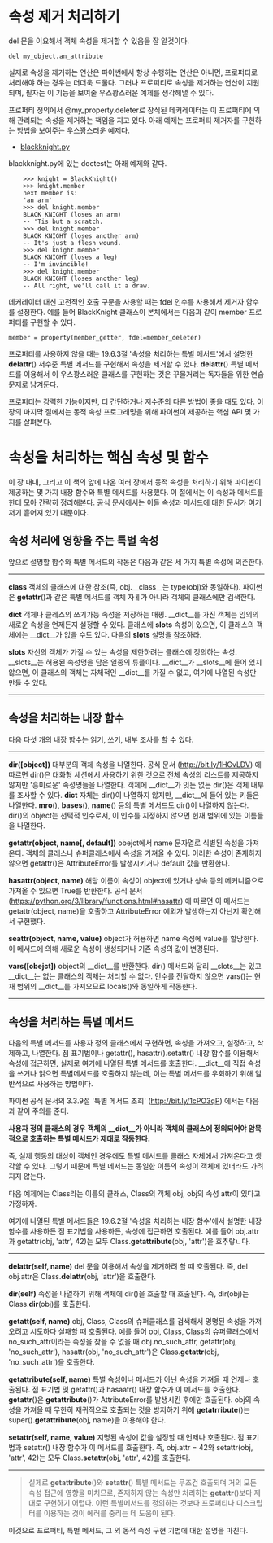 <!-- 
- [](https://github.com/hyeonDD/fluent_python/blob/master/Part19/ex19-5~6/UML_class_diagram.png)
 -->
# 속성 제거 처리하기

del 문을 이요해서 객체 속성을 제거할 수 있음을 잘 알것이다.
```
del my_object.an_attribute
```

실제로 속성을 제거하는 연산은 파이썬에서 항상 수행하는 연산은 아니면, 프로퍼티로 처리해야 하는 경우는 더더욱 드물다. 그러나 프로퍼티로 속성을 제거하는 연산이 지원되며, 필자는 이 기능을 보여줄 우스꽝스러운 예제를 생각해낼 수 있다.

프로퍼티 정의에서 @my_property.deleter로 장식된 데커레이터는 이 프로퍼티에 의해 관리되는 속성을 제거하는 책임을 지고 있다. 아래 예제는 프로퍼티 제거자를 구현하는 방법을 보여주는 우스꽝스러운 예제다.

- [blackknight.py](https://github.com/hyeonDD/fluent_python/blob/master/Part19/ex19-5~6/blackknight.py)

blackknight.py에 있는 doctest는 아래 예제와 같다.
```
    >>> knight = BlackKnight()
    >>> knight.member
    next member is:
    'an arm'
    >>> del knight.member
    BLACK KNIGHT (loses an arm)
    -- 'Tis but a scratch.
    >>> del knight.member
    BLACK KNIGHT (loses another arm)
    -- It's just a flesh wound.
    >>> del knight.member
    BLACK KNIGHT (loses a leg)
    -- I'm invincible!
    >>> del knight.member
    BLACK KNIGHT (loses another leg)
    -- All right, we'll call it a draw.
```
데커레이터 대신 고전적인 호출 구문을 사용할 때는 fdel 인수를 사용해서 제거자 함수를 설정한다. 예를 들어 BlackKnight 클래스이 본체에서는 다음과 같이 member 프로퍼티를 구현할 수 있다.
```
member = property(member_getter, fdel=member_deleter)
```
프로퍼티를 사용하지 않을 때는 19.6.3절 '속성을 처리하는 특별 메서드'에서 설명한 __delattr__() 저수준 특별 메서드를 구현해서 속성을 제거할 수 있다. __delattr__() 특별 메서드를 이용해서 이 우스꽝스러운 클래스를 구현하는 것은 꾸물거리는 독자들을 위한 연습 문제로 남겨둔다.

프로퍼티는 강력한 기능이지만, 더 간단하거나 저수준의 다른 방법이 좋을 때도 있다. 이 장의 마지막 절에서는 동적 속성 프로그래밍을 위해 파이썬이 제공하는 핵심 API 몇 가지를 살펴본다.

# 속성을 처리하는 핵심 속성 및 함수

이 장 내내, 그리고 이 책의 앞에 나온 여러 장에서 동적 속성을 처리하기 위해 파이썬이 제공하는 몇 가지 내장 함수와 특별 메서드를 사용했다. 이 절에서는 이 속성과 메서드를 한데 모아 간략히 정리해본다. 공식 문서에서는 이들 속성과 메서드에 대한 문서가 여기저기 흩어져 있기 때문이다.

## 속성 처리에 영향을 주는 특별 속성

앞으로 설명할 함수와 특별 메서드의 작동은 다음과 같은 세 가지 특별 속성에 의존한다.

---

**__class__**
객체의 클래스에 대한 참조(즉, obj.__class__는 type(obj)와 동일하다). 파이썬은 __getattr__()과 같은 특별 메서드를 객체 자ㅔ가 아니라 객체의 클래스에만 검색한다.

**__dict__**
객체나 클레스의 쓰기가능 속성을 저장하는 매핑. __dict__를 가진 객체는 임의의 새로운 속성을 언제든지 설정할 수 있다. 클래스에 __slots__ 속성이 있으면, 이 클래스의 객체에는 __dict__가 없을 수도 있다. 다음의 __slots__ 설명을 참조하라.

**__slots__**
자신의 객체가 가질 수 있는 속성을 제한하려는 클래스에 정의하는 속성. __slots__는 허용된 속성명을 담은 일종의 튜플이다. __dict__가 __slots__에 들어 있지 않으면, 이 클래스의 객체는 자체적인 __dict__를 가질 수 없고, 여기에 나열된 속성만 만들 수 있다.

---

## 속성을 처리하는 내장 함수
다음 다섯 개의 내장 함수는 읽기, 쓰기, 내부 조사를 할 수 있다.

---

**dir([object])**
대부분의 객체 속성을 나열한다. 공식 문서 (http://bit.ly/1HGvLDV) 에 따르면 dir()은 대화형 세션에서 사용하기 위한 것으로 전체 속성의 리스트를 제공하지 않지만 '흥미로운' 속성명들을 나열한다. 객체에 __dict__가 잇든 없든 dir()은 객체 내부를 조사할 수 있다. __dict__ 자체는 dir()이 나열하지 않지만, __dict__에 들어 있는 키들은 나열한다. __mro__(), __bases__(), __name__() 등의 특별 메서드도 dir()이 나열하지 않는다. dir()의 object는 선택적 인수로서, 이 인수를 지정하지 않으면 현재 범위에 있는 이름들을 나열한다.

**getattr(object, name[, default])**
obejct에서 name 문자열로 식별된 속성을 가져온다. 객체의 클래스나 슈퍼클래스에서 속성을 가져올 수 있다. 이러한 속성이 존재하지 않으면 getattr()은 AttributeError를 발생시키거나 default 값을 반환한다.

**hasattr(object, name)**
해당 이름이 속성이 object에 있거나 상속 등의 메커니즘으로 가져올 수 있으면 True를 반환한다. 공식 문서 (https://python.org/3/library/functions.html#hasattr) 에 따르면 이 메서드는 getattr(object, name)을 호출하고 AttributeError 예외가 발생하는지 아닌지 확인해서 구현했다.

**seattr(object, name, value)**
object가 허용하면 name 속성에 value를 할당한다. 이 메서드에 의해 새로운 속성이 생성되거나 기존 속성의 값이 변경된다.

**vars([obejct])**
object의 __dict__를 반환한다. dir() 메서드와 달리 __slots__는 있고 __dict__는 없는 클래스의 객체는 처리할 수 없다. 인수를 전달하지 않으면 vars()는 현재 범위의 __dict__를 가져오므로 locals()와 동일하게 작동한다.

---

## 속성을 처리하는 특별 메서드

다음의 특별 메서드를 사용자 정의 클래스에서 구현하면, 속성을 가져오고, 설정하고, 삭제하고, 나열한다. 점 표기법이나 getattr(), hasattr().setattr() 내장 함수를 이용해서 속성에 접근하면, 실제로 여기에 나열된 특별 메서드를 호출한다. __dict__에 직접 속성을 쓰거나 읽으면 특별메서드를 호출하지 않는데, 이는 특별 메서드를 우회하기 위해 일반적으로 사용하는 방법이다.

파이썬 공식 문서의 3.3.9절 '특별 메서드 조회' (http://bit.ly/1cPO3qP) 에서는 다음과 같이 주의를 준다.

**사용자 정의 클래스의 경우 객체의 __dict__가 아니라 객체의 클래스에 정의되어야 암묵적으로 호출하는 특별 메서드가 제대로 작동한다.**

즉, 실제 행동의 대상이 객체인 경우에도 특별 메서드를 클래스 자체에서 가져온다고 생각할 수 있다. 그렇기 때문에 특별 메서드는 동일한 이름의 속성이 객체에 있더라도 가려지지 않는다.

다음 예제에는 Class라는 이름의 클래스, Class의 객체 obj, obj의 속성 attr이 있다고 가정하자.

여기에 나열된 특별 메서드들은 19.6.2절 '속성을 처리하는 내장 함수'에서 설명한 내장 함수를 사용하든 점 표기법을 사용하든, 속성에 접근하면 호출된다. 예를 들어 obj.attr과 getattr(obj, 'attr', 42)는 모두 Class.__getattribute__(obj, 'attr')을 호추랗ㄴ다.

---

**__delattr__(self, name)**
del 문을 이용해서 속성을 제거하려 할 때 호출된다. 즉, del obj.attr은 Class.__delattr__(obj, 'attr')을 호출한다.

**__dir__(self)**
속성을 나열하기 위해 객체에 dir()을 호출할 때 호출된다. 즉, dir(obj)는 Class.__dir__(obj)를 호출한다.

**__getatt__(self, name)**
obj, Class, Class의 슈퍼클래스를 검색해서 명명된 속성을 가져오려고 시도하다 실패할 때 호출된다. 예를 들어 obj, Class, Class의 슈퍼클래스에서 no_such_attr이라는 속성을 찾을 수 없을 때 obj.no_such_attr, getattr(obj, 'no_such_attr'), hasattr(obj, 'no_such_attr')은 Class.__getattr__(obj, 'no_such_attr')을 호출한다.

**__getattribute__(self, name)**
특별 속성이나 메서드가 아닌 속성을 가져올 때 언제나 호출된다. 점 표기법 및 getattr()과 hasaatr() 내장 함수가 이 메서드를 호출한다. __getattr__()은 __getattribute__()가 AttributeError를 발생시킨 후에만 호출된다. obj의 속성을 가져올 때 무한히 재귀적으로 호출되는 것을 방지하기 위해 __getatrribute__()는 super().__getattribute__(obj, name)을 이용해야 한다.

**__setattr__(self, name, value)**
지명된 속성에 값을 설정할 때 언제나 호출된다. 점 표기법과 setattr() 내장 함수가 이 메서드를 호출한다. 즉, obj.attr = 42와 setattr(obj, 'attr', 42)는 모두 Class.__setattr__(obj, 'attr', 42)를 호출한다.

---
> 실제로 __getattribute__()와 __setattr__() 특별 메서드는 무조건 호출되며 거의 모든 속성 접근에 영향을 미치므로, 존재하지 않는 속성만 처리하는 __getattr__()보다 제대로 구현하기 어렵다. 이런 특별메서드를 정의하는 것보다 프로퍼티나 디스크립터를 이용하는 것이 에러를 중리는 데 도움이 된다.

이것으로 프로퍼티, 특별 메서드, 그 외 동적 속성 구현 기법에 대한 설명을 마친다.